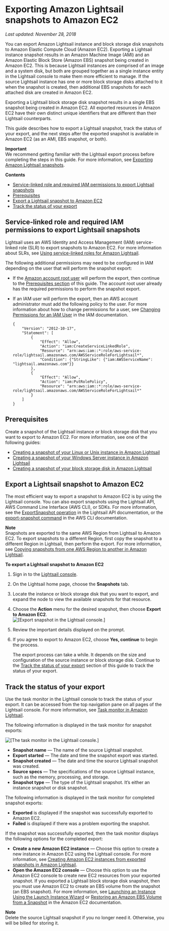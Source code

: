 # Exporting Amazon Lightsail snapshots to Amazon EC2<a name="amazon-lightsail-exporting-snapshots-to-amazon-ec2"></a>

 *Last updated: November 28, 2018* 

You can export Amazon Lightsail instance and block storage disk snapshots to Amazon Elastic Compute Cloud \(Amazon EC2\)\. Exporting a Lightsail instance snapshot results in an Amazon Machine Image \(AMI\) and an Amazon Elastic Block Store \(Amazon EBS\) snapshot being created in Amazon EC2\. This is because Lightsail instances are comprised of an image and a system disk, but both are grouped together as a single instance entity in the Lightsail console to make them more efficient to manage\. If the source Lightsail instance has one or more block storage disks attached to it when the snapshot is created, then additional EBS snapshots for each attached disk are created in Amazon EC2\.

Exporting a Lightsail block storage disk snapshot results in a single EBS snapshot being created in Amazon EC2\. All exported resources in Amazon EC2 have their own distinct unique identifiers that are different than their Lightsail counterparts\.

This guide describes how to export a Lightsail snapshot, track the status of your export, and the next steps after the exported snapshot is available in Amazon EC2 \(as an AMI, EBS snapshot, or both\)\.

**Important**  
We recommend getting familiar with the Lightsail export process before completing the steps in this guide\. For more information, see [Exporting Amazon Lightsail snapshots](amazon-lightsail-exporting-snapshots.md)\.

**Contents**
+ [Service\-linked role and required IAM permissions to export Lightsail snapshots](#service-linked-role-details)
+ [Prerequisites](#exporting-snapshots-to-amazon-ec2-prerequisites)
+ [Export a Lightsail snapshot to Amazon EC2](#exporting-a-lightsail-snapshot)
+ [Track the status of your export](#track-the-status-of-your-export)

## Service\-linked role and required IAM permissions to export Lightsail snapshots<a name="service-linked-role-details"></a>

Lightsail uses an AWS Identity and Access Management \(IAM\) service\-linked role \(SLR\) to export snapshots to Amazon EC2\. For more information about SLRs, see [Using service\-linked roles for Amazon Lightsail](amazon-lightsail-using-service-linked-roles.md)\.

The following additional permissions may need to be configured in IAM depending on the user that will perform the snapshot export:
+ If the [Amazon account root user](https://docs.aws.amazon.com/IAM/latest/UserGuide/id_root-user.html) will perform the export, then continue to the [Prerequisites section](#exporting-snapshots-to-amazon-ec2-prerequisites) of this guide\. The account root user already has the required permissions to perform the snapshot export\.
+ If an IAM user will perform the export, then an AWS account administrator must add the following policy to the user\. For more information about how to change permissions for a user, see [Changing Permissions for an IAM User](https://docs.aws.amazon.com/IAM/latest/UserGuide/id_users_change-permissions.html#users_change_permissions-add-console) in the IAM documentation\.

  ```
  {
      "Version": "2012-10-17",
      "Statement": [
          {
              "Effect": "Allow",
              "Action": "iam:CreateServiceLinkedRole",
              "Resource": "arn:aws:iam::*:role/aws-service-role/lightsail.amazonaws.com/AWSServiceRoleForLightsail*",
              "Condition": {"StringLike": {"iam:AWSServiceName": "lightsail.amazonaws.com"}}
          },
          {
              "Effect": "Allow",
              "Action": "iam:PutRolePolicy",
              "Resource": "arn:aws:iam::*:role/aws-service-role/lightsail.amazonaws.com/AWSServiceRoleForLightsail*"
          }
      ]
  }
  ```

## Prerequisites<a name="exporting-snapshots-to-amazon-ec2-prerequisites"></a>

Create a snapshot of the Lightsail instance or block storage disk that you want to export to Amazon EC2\. For more information, see one of the following guides:
+ [Creating a snapshot of your Linux or Unix instance in Amazon Lightsail](lightsail-how-to-create-a-snapshot-of-your-instance.md)
+ [Creating a snapshot of your Windows Server instance in Amazon Lightsail](prepare-windows-based-instance-and-create-snapshot.md)
+ [Creating a snapshot of your block storage disk in Amazon Lightsail](create-block-storage-disk-snapshot.md)

## Export a Lightsail snapshot to Amazon EC2<a name="exporting-a-lightsail-snapshot"></a>

The most efficient way to export a snapshot to Amazon EC2 is by using the Lightsail console\. You can also export snapshots using the Lightsail API, AWS Command Line Interface \(AWS CLI\), or SDKs\. For more information, see the [ExportSnapshot operation](https://docs.aws.amazon.com/lightsail/2016-11-28/api-reference/API_ExportSnapshot.html) in the Lightsail API documentation, or the [export\-snapshot command](https://docs.aws.amazon.com/cli/latest/reference/lightsail/export-snapshot.html) in the AWS CLI documentation\.

**Note**  
Snapshots are exported to the same AWS Region from Lightsail to Amazon EC2\. To export snapshots to a different Region, first copy the snapshot to a different Region in Lightsail, then perform the export\. For more information, see [Copying snapshots from one AWS Region to another in Amazon Lightsail](amazon-lightsail-copying-snapshots-from-one-region-to-another.md)\.

**To export a Lightsail snapshot to Amazon EC2**

1. Sign in to the [Lightsail console](https://lightsail.aws.amazon.com/)\.

1. On the Lightsail home page, choose the **Snapshots** tab\.

1. Locate the instance or block storage disk that you want to export, and expand the node to view the available snapshots for that resource\. 

1. Choose the **Action** menu for the desired snapshot, then choose **Export to Amazon EC2**\.  
![\[Export snapshot in the Lightsail console.\]](https://d9yljz1nd5001.cloudfront.net/en_us/aa4810f664dabff907209ee92babaa14/images/amazon-lightsail-action-menu-export-snapshot.png)

1. Review the important details displayed on the prompt\.

1. If you agree to export to Amazon EC2, choose **Yes, continue** to begin the process\.

   The export process can take a while\. It depends on the size and configuration of the source instance or block storage disk\. Continue to the [Track the status of your export](#track-the-status-of-your-export) section of this guide to track the status of your export\.

## Track the status of your export<a name="track-the-status-of-your-export"></a>

Use the task monitor in the Lightsail console to track the status of your export\. It can be accessed from the top navigation pane on all pages of the Lightsail console\. For more information, see [Task monitor in Amazon Lightsail](amazon-lightsail-task-monitor.md#amazon-lightsail-task-monitor.title)\.

The following information is displayed in the task monitor for snapshot exports:

![\[The task monitor in the Lightsail console.\]](https://d9yljz1nd5001.cloudfront.net/en_us/aa4810f664dabff907209ee92babaa14/images/amazon-lightsail-task-monitor-export-snapshot.png)
+ **Snapshot name** — The name of the source Lightsail snapshot\.
+ **Export started** — The date and time the snapshot export was started\.
+ **Snapshot created** — The date and time the source Lightsail snapshot was created\.
+ **Source specs** — The specifications of the source Lightsail instance, such as the memory, processing, and storage\.
+ **Snapshot type** — The type of the Lightsail snapshot\. It’s either an instance snapshot or disk snapshot\.

The following information is displayed in the task monitor for completed snapshot exports:
+ **Exported** is displayed if the snapshot was successfully exported to Amazon EC2\.
+ **Failed** is displayed if there was a problem exporting the snapshot\.

If the snapshot was successfully exported, then the task monitor displays the following options for the completed export:
+ **Create a new Amazon EC2 instance** — Choose this option to create a new instance in Amazon EC2 using the Lightsail console\. For more information, see [Creating Amazon EC2 instances from exported snapshots in Amazon Lightsail](amazon-lightsail-creating-ec2-instances-from-exported-snapshots.md)\.
+ **Open the Amazon EC2 console** — Choose this option to use the Amazon EC2 console to create new EC2 resources from your exported snapshot\. If you exported a Lightsail block storage disk snapshot, then you must use Amazon EC2 to create an EBS volume from the snapshot \(an EBS snapshot\)\. For more information, see [Launching an Instance Using the Launch Instance Wizard](https://docs.aws.amazon.com/AWSEC2/latest/UserGuide/launching-instance.html) or [Restoring an Amazon EBS Volume from a Snapshot](https://docs.aws.amazon.com/AWSEC2/latest/UserGuide/ebs-restoring-volume.html) in the Amazon EC2 documentation\.

**Note**  
Delete the source Lightsail snapshot if you no longer need it\. Otherwise, you will be billed for storing it\.